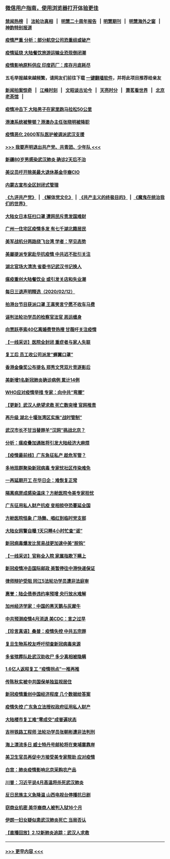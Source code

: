 ### [微信用户指南，使用浏览器打开体验更佳](https://github.com/gfw-breaker/banned-news1/blob/master/indexes/wechat-guide.md?t=0)
#### [禁闻热榜](热点新闻.md?t=0)  &nbsp;&nbsp;|&nbsp;&nbsp; [法轮功真相](https://github.com/gfw-breaker/truth/blob/master/README.md?t=0) &nbsp;&nbsp;|&nbsp;&nbsp; [明慧二十周年报告](https://github.com/gfw-breaker/mh-reports/blob/master/README.md?t=0) &nbsp;&nbsp;|&nbsp;&nbsp;[明慧期刊](https://github.com/gfw-breaker/mh-qikan) &nbsp;&nbsp;|&nbsp;&nbsp; [明慧海外之窗](https://github.com/gfw-breaker/mh-news/blob/master/README.md?t=0) &nbsp;&nbsp;|&nbsp;&nbsp; [神韵特别报道](https://github.com/gfw-breaker/mh-news/blob/master/shenyun.md?t=0)
#### [疫情严重 分析：部分航空公司恐重组或破产](../pages/nsc413/n11865138.md?t=02131822) 
#### [疫情延烧 大陆餐饮旅游运输业恐现倒闭潮](../pages/nsc413/n11865608.md?t=02131822) 
#### [疫情影响原料供应 印度药厂：库存月底耗尽](../pages/nsc413/n11865151.md?t=02131822) 
#### 五毛举报越来越频繁，请网友们前往下载 [一键翻墙软件](https://github.com/gfw-breaker/ssr-accounts)，并将此项目推荐给亲友
#### [新闻拍案惊奇](https://github.com/gfw-breaker/banned-news1/blob/master/pages/link4.md) &nbsp;&nbsp;|&nbsp;&nbsp; [江峰时刻](https://github.com/gfw-breaker/banned-news1/blob/master/pages/link4.md) &nbsp;&nbsp;|&nbsp;&nbsp; [文昭谈古论今](https://github.com/gfw-breaker/banned-news1/blob/master/pages/link4.md) &nbsp;&nbsp;|&nbsp;&nbsp; [天亮时分](https://github.com/gfw-breaker/banned-news1/blob/master/pages/link4.md) &nbsp;&nbsp;|&nbsp;&nbsp; [萧茗看世界](https://github.com/gfw-breaker/banned-news1/blob/master/pages/link4.md) &nbsp;&nbsp;|&nbsp;&nbsp; [北京老茶馆](https://github.com/gfw-breaker/banned-news1/blob/master/pages/link4.md) &nbsp;&nbsp;|&nbsp;&nbsp; 
#### [疫情冲击下 大陆男子在家里跑马拉松50公里](../pages/nsc413/n11865585.md?t=02131822) 
#### [港澳系统被整顿？港澳办主任张晓明被降职](../pages/nsc413/n11865277.md?t=02131822) 
#### [疫情恶化 2600军队医护被调派武汉支援](../pages/nsc413/n11865111.md?t=02131822) 
#### [>>> 我要声明退出共产党、共青团、少年队 <<<](https://github.com/begood0513/goodnews/blob/master/quit/letter.md) 
#### [新疆80岁男感染武汉肺炎 确诊2天后不治](../pages/nsc413/n11865260.md?t=02131822) 
#### [美议员吁开除美最大退休基金华裔CIO](../pages/nsc413/n11865230.md?t=02131822) 
#### [内蒙古宣布全区封闭式管理](../pages/nsc413/n11865271.md?t=02131822) 
#### [《九评共产党》](https://github.com/begood0513/9ping.md/blob/master/README.md) &nbsp;|&nbsp; [《解体党文化》](../../../../jtdwh.md/blob/master/README.md)  &nbsp;|&nbsp; [《共产主义的终极目的》](../../../../gczydzjmd.md/blob/master/README.md) &nbsp;|&nbsp; [《魔鬼在统治我们的世界》](../../../../mgztzwmdsj.md/blob/master/README.md) 
#### [大陆女日本狂扫口罩 遭网民斥责发国难财](../pages/nsc413/n11865107.md?t=02131822) 
#### [广州一住宅区疫情多发 有七千湖北籍居民](../pages/nsc413/n11865083.md?t=02131822) 
#### [美军战机分两路绕飞台湾 学者：罕见态势](../pages/nsc413/n11864996.md?t=02131822) 
#### [美屡提派专家赴华抗疫情 中共迟不批引关注](../pages/nsc413/n11864719.md?t=02131822) 
#### [湖北官场大清洗 省委书记武汉书记换人](../pages/nsc413/n11865112.md?t=02131822) 
#### [瘟疫重创大陆餐饮业 或引发关店和失业潮](../pages/nsc413/n11864742.md?t=02131822) 
#### [每日三退声明精选（2020/02/12）](../pages/nsc413/n11865077.md?t=02131822) 
#### [拍港台节目获派口罩 王喜笑言宁愿不收车马费](../pages/nsc413/n11864666.md?t=02131822) 
#### [诬判法轮功学员的检察官法官 恶运缠身](../pages/nsc413/n11864380.md?t=02131822) 
#### [向贾跃亭索40亿离婚费登热搜 甘薇吁关注疫情](../pages/nsc413/n11864426.md?t=02131822) 
#### [【一线采访】医院全封闭 重症者与家人失联](../pages/nsc413/n11864778.md?t=02131822) 
#### [复工后 员工收公司派发“蝉翼口罩”](../pages/nsc413/n11864951.md?t=02131822) 
#### [香港金像奖公布提名 郑秀文凭双片竞逐影后](../pages/nsc413/n11864201.md?t=02131822) 
#### [美新增1名新冠肺炎确诊病例 累计14例](../pages/nsc413/n11864893.md?t=02131822) 
#### [WHO应对疫情举措 专家：向中共“弯腰”](../pages/nsc413/n11864727.md?t=02131822) 
#### [【更新】武汉人绝望求救 死亡数突增 官网推责](../pages/nsc413/n11801312.md?t=02131822) 
#### [再升级 湖北十堰张湾区实施“战时管制”](../pages/nsc413/n11864771.md?t=02131822) 
#### [武汉市长不甘当替罪羊“汉网”挑战北京？](../pages/nsc413/n11864550.md?t=02131822) 
#### [分析：瘟疫叠加通胀将引发大陆经济大麻烦](../pages/nsc413/n11864680.md?t=02131822) 
#### [【疫情最前线】广东急征私产 趁危军管？](../pages/nsc413/n11864205.md?t=02131822) 
#### [多地现群聚染新冠病毒 专家忧社区传染难免](../pages/nsc413/n11864715.md?t=02131822) 
#### [一再延期开工  在华日企：难恢复正常](../pages/nsc413/n11864655.md?t=02131822) 
#### [隔离病房成感染温床？方舱医院令美专家担忧](../pages/nsc413/n11864575.md?t=02131822) 
#### [广东征用私人财产抗疫 变相掠夺恐蔓延全国](../pages/nsc413/n11864608.md?t=02131822) 
#### [方舱医院怪象 广场舞、唱红到临时党支部](../pages/nsc413/n11864361.md?t=02131822) 
#### [大陆女网警自曝 1天只睡4小时忙查“谣”](../pages/nsc413/n11864471.md?t=02131822) 
#### [新冠病毒爆发比贸易战更加速中美“脱钩”](../pages/nsc413/n11864470.md?t=02131822) 
#### [【一线采访】官称全入院 家属指欺下瞒上](../pages/nsc413/n11864466.md?t=02131822) 
#### [新冠疫情冲击国际邮政 美暂停往中港快递保证](../pages/nsc413/n11864207.md?t=02131822) 
#### [律师辩护受阻 同江5法轮功学员遭非法庭审](../pages/nsc413/n11864109.md?t=02131822) 
#### [惠誉：陆企债券违约率预增  央行放水难解](../pages/nsc413/n11864357.md?t=02131822) 
#### [加州经济学家：中国的黑天鹅与灰犀牛](../pages/nsc413/n11862883.md?t=02131822) 
#### [中共预测疫情4月消退 美CDC：言之过早](../pages/nsc413/n11864310.md?t=02131822) 
#### [【珍言真语】桑普：疫情失控 中共五宗罪](../pages/nsc413/n11864157.md?t=02131822) 
#### [复旦生物系校友呼吁彻查新冠病毒来源](../pages/nsc413/n11862499.md?t=02131822) 
#### [多省殡葬队赴武汉助收尸 多少真相被隐瞒](../pages/nsc413/n11864132.md?t=02131822) 
#### [1.6亿人返程复工 “疫情拐点”一推再推](../pages/nsc413/n11864186.md?t=02131822) 
#### [传陈秋实被中共国保单独监视居住](../pages/nsc413/n11864135.md?t=02131822) 
#### [新冠疫情重创中国经济程度 几个数据给答案](../pages/nsc413/n11864203.md?t=02131822) 
#### [疫情失控 广东急立法授权政府征用私人财产](../pages/nsc413/n11863433.md?t=02131822) 
#### [大陆楼市复工难“零成交”成普遍状态](../pages/nsc413/n11864106.md?t=02131822) 
#### [吉林铁路工程师 法轮功学员张朝彬遭非法判刑](../pages/nsc413/n11863405.md?t=02131822) 
#### [海上漂流多日 威士特丹号邮轮将在柬埔寨靠岸](../pages/nsc413/n11864029.md?t=02131822) 
#### [美卫生官员再促中方接受美专家帮助 应对疫情](../pages/nsc413/n11864043.md?t=02131822) 
#### [白宫：肺炎疫情影响北京采购农产品](../pages/nsc413/n11863585.md?t=02131822) 
#### [川普：习近平说4月高温将杀死武汉肺炎](../pages/nsc413/n11860814.md?t=02131822) 
#### [反日民族主义急降温 山西电视台停播抗日剧](../pages/nsc413/n11863867.md?t=02131822) 
#### [窃商业机密 美华裔商人被判入狱16个月](../pages/nsc413/n11863911.md?t=02131822) 
#### [伊朗一妇女疑似患武汉肺炎死亡 当局否认](../pages/nsc413/n11863650.md?t=02131822) 
#### [【直播回放】2.12新肺炎追踪：武汉人求救](../pages/nsc413/n11863579.md?t=02131822) 

----
#### [ >>> 更早内容 <<< ](../indexes/nsc413-earlier.md)
